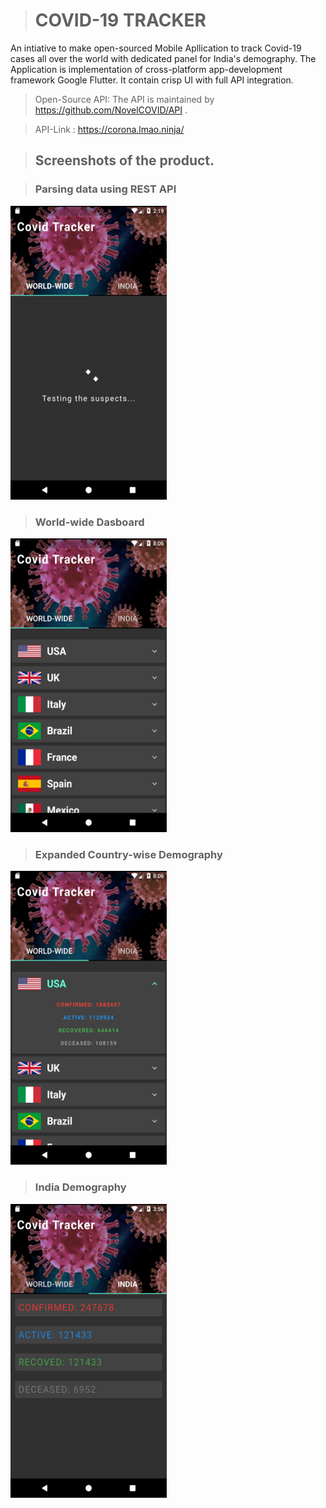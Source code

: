 > # COVID-19 TRACKER

An intiative to make open-sourced Mobile Apllication to track Covid-19 cases all over the world with dedicated panel for India's demography.
The Application is implementation of cross-platform app-development framework Google Flutter.
It contain crisp UI with full API integration.

> Open-Source API:
The API is maintained by https://github.com/NovelCOVID/API .
  
> API-Link : https://corona.lmao.ninja/


> ## Screenshots of the product.

> ### Parsing data using REST API 
<img src = "images/Screenshot_1591692596.png" width=250, height=470>

> ### World-wide Dasboard
<img src = "images/sc1.png" width=250, height=470>

> ### Expanded Country-wise Demography
<img src = "images/sc2.png" width=250, height=470>

> ### India Demography
<img src = "images/Screenshot_1591525578.png" width=250, height=470>



